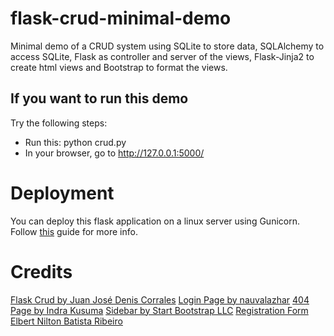 # flask-crud-minimal-demo
Minimal demo of a CRUD system 
using SQLite to store data, 
SQLAlchemy to access SQLite, 
Flask as controller and server of the views, 
Flask-Jinja2 to create html views 
and Bootstrap to format the views.



If you want to run this demo
-----------------------------

Try the following steps:

  - Run this:   python crud.py 
  - In your browser, go to http://127.0.0.1:5000/

# Deployment
You can deploy this flask application on a linux server using Gunicorn. Follow [this](https://www.digitalocean.com/community/tutorials/how-to-serve-flask-applications-with-gunicorn-and-nginx-on-ubuntu-20-04) guide for more info.


# Credits
[Flask Crud by Juan José Denis Corrales](https://github.com/jjdenis/flask-crud-minimal-demo)
[Login Page by nauvalazhar](https://github.com/nauvalazhar/bootstrap-5-login-page/)
[404 Page by Indra Kusuma](https://github.com/idindrakusuma/simple-404-template)
[Sidebar by Start Bootstrap LLC](https://github.com/StartBootstrap/startbootstrap-simple-sidebar)
[Registration Form Elbert Nilton Batista Ribeiro](https://github.com/ElbertRibeiro/Registration-Form)
